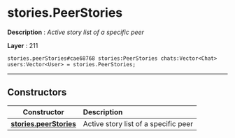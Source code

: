 # stories.PeerStories

**Description** : *Active story list of a specific peer*

**Layer** : 211

```tl
stories.peerStories#cae68768 stories:PeerStories chats:Vector<Chat> users:Vector<User> = stories.PeerStories;
```

---

## Constructors

| Constructor | Description |
| :---: | :--- |
| [**stories.peerStories**](constructor/stories.peerStories) | Active story list of a specific peer |